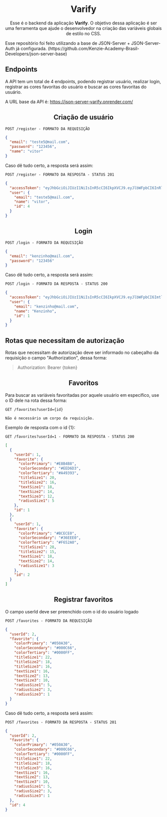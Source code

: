 <h1 align="center">Varify</h1>

<p align="center">Esse é o backend da aplicação <b>Varify</b>. O objetivo dessa aplicação é ser uma ferramenta que ajude o desenvolvedor na criação das variáveis globais de estilo no CSS.</p>

<p>Esse repositório foi feito utilizando a base de JSON-Server + JSON-Server-Auth já configurada. (https://github.com/Kenzie-Academy-Brasil-Developers/json-server-base)</p>

## **Endpoints**

A API tem um total de 4 endpoints, podendo registrar usuário, realizar login, registrar as cores favoritas do usuário e buscar as cores favoritas do usuário.

A URL base da API é: https://json-server-varify.onrender.com/

<h2 align ='center'> Criação de usuário </h2>

`POST /register - FORMATO DA REQUISIÇÃO`

```json
{
  "email": "teste5@mail.com",
  "password": "123456",
  "name": "vitor"
}
```

Caso dê tudo certo, a resposta será assim:

`POST /register - FORMATO DA RESPOSTA - STATUS 201`

```json
{
  "accessToken": "eyJhbGciOiJIUzI1NiIsInR5cCI6IkpXVCJ9.eyJlbWFpbCI6InRlc3RlNUBtYWlsLmNvbSIsImlhdCI6MTY3Nzg4ODA4OCwiZXhwIjoxNjc3ODkxNjg4LCJzdWIiOiI0In0.Z0t1sK-SAPzu3iW99fGNaTOT5t2qx0jiLFNMmRTybBs",
  "user": {
    "email": "teste5@mail.com",
    "name": "vitor",
    "id": 4
  }
}
```

<h2 align = "center"> Login </h2>

`POST /login - FORMATO DA REQUISIÇÃO`

```json
{
  "email": "kenzinho@mail.com",
  "password": "123456"
}
```

Caso dê tudo certo, a resposta será assim:

`POST /login - FORMATO DA RESPOSTA - STATUS 200`

```json
{
  "accessToken": "eyJhbGciOiJIUzI1NiIsInR5cCI6IkpXVCJ9.eyJlbWFpbCI6ImtlbnppbmhvQG1haWwuY29tIiwiaWF0IjoxNjc3ODg4MjM0LCJleHAiOjE2Nzc4OTE4MzQsInN1YiI6IjEifQ.SxCl0IxctXhM9v-pdalG1jPkVoSqAPV6qUuWHQ7ppRE",
  "user": {
    "email": "kenzinho@mail.com",
    "name": "Kenzinho",
    "id": 1
  }
}
```

## Rotas que necessitam de autorização

Rotas que necessitam de autorização deve ser informado no cabeçalho da requisição o campo "Authorization", dessa forma:

> Authorization: Bearer {token}

<h2 align = "center"> Favoritos </h2>

Para buscar as variáveis favoritadas por aquele usuário em específico, use o ID dele na rota dessa forma:

`GET /favorites?userId={id}`

```
Não é necessário um corpo da requisição.
```

Exemplo de resposta com o id {1}:

`GET /favorites?userId=1 - FORMATO DA RESPOSTA - STATUS 200`

```json
[
  {
    "userId": 1,
    "favorite": {
      "colorPrimary": "#E8B4B8",
      "colorSecondary": "#EED6D3",
      "colorTertiary": "#A49393",
      "titleSize1": 20,
      "titleSize2": 16,
      "textSize1": 18,
      "textSize2": 14,
      "textSize3": 12,
      "radiusSize1": 5
    },
    "id": 1
  },
  {
    "userId": 1,
    "favorite": {
      "colorPrimary": "#BCECE0",
      "colorSecondary": "#36EEE0",
      "colorTertiary": "#F652A0",
      "titleSize1": 28,
      "titleSize2": 15,
      "textSize1": 18,
      "textSize2": 14,
      "radiusSize1": 3
    },
    "id": 2
  }
]
```

<h2 align = "center"> Registrar favoritos </h2>

O campo userId deve ser preenchido com o id do usuário logado

`POST /favorites - FORMATO DA REQUISIÇÃO`

```json
{
  "userId": 2,
  "favorite": {
    "colorPrimary": "#050A30",
    "colorSecondary": "#000C66",
    "colorTertiary": "#0000FF",
    "titleSize1": 22,
    "titleSize2": 18,
    "titleSize3": 16,
    "textSize1": 16,
    "textSize2": 13,
    "textSize3": 10,
    "radiusSize1": 5,
    "radiusSize2": 3,
    "radiusSize3": 1
  }
}
```

Caso dê tudo certo, a resposta será assim:

`POST /favorites - FORMATO DA RESPOSTA - STATUS 201`

```json
{
  "userId": 2,
  "favorite": {
    "colorPrimary": "#050A30",
    "colorSecondary": "#000C66",
    "colorTertiary": "#0000FF",
    "titleSize1": 22,
    "titleSize2": 18,
    "titleSize3": 16,
    "textSize1": 16,
    "textSize2": 13,
    "textSize3": 10,
    "radiusSize1": 5,
    "radiusSize2": 3,
    "radiusSize3": 1
  },
  "id": 4
}
```
